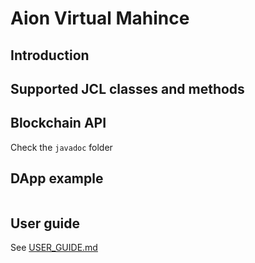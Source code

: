 # Aion Virtual Mahince

## Introduction


## Supported JCL classes and methods


## Blockchain API

Check the `javadoc` folder

## DApp example

```

```

## User guide

See [USER_GUIDE.md](./USER_GUIDE.md)
